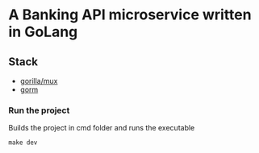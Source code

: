 # A Banking API microservice written in GoLang

## Stack

-   [gorilla/mux](https://github.com/gorilla/mux)
-   [gorm](https://gorm.io/)

### Run the project

Builds the project in cmd folder and runs the executable

```
make dev
```
